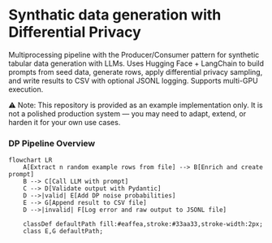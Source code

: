 # Synthatic data generation with Differential Privacy
Multiprocessing pipeline with the Producer/Consumer pattern for synthetic tabular data generation with LLMs. Uses Hugging Face + LangChain to build prompts from seed data, generate rows, apply differential privacy sampling, and write results to CSV with optional JSONL logging. Supports multi-GPU execution.

⚠️ Note: This repository is provided as an example implementation only.
It is not a polished production system 
— you may need to adapt, extend, or harden it for your own use cases.

### DP Pipeline Overview

```mermaid
flowchart LR
    A[Extract n random example rows from file] --> B[Enrich and create prompt]
    B --> C[Call LLM with prompt]
    C --> D[Validate output with Pydantic]
    D -->|valid| E[Add DP noise probabilities]
    E --> G[Append result to CSV file]
    D -->|invalid| F[Log error and raw output to JSONL file]

    classDef defaultPath fill:#eaffea,stroke:#33aa33,stroke-width:2px;
    class E,G defaultPath;
```
